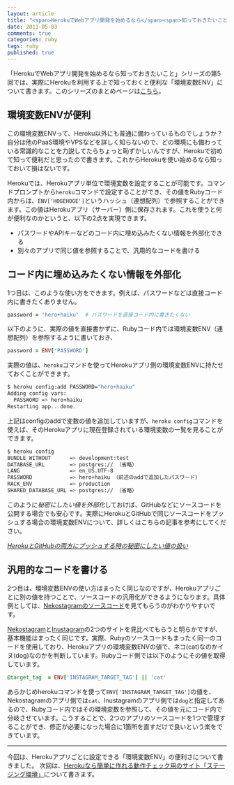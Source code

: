 ```yaml
---
layout: article
title: "<span>HerokuでWebアプリ開発を始めるなら</span><span>知っておきたいこと(5) 環境変数ENV</span>"
date: 2011-05-03
comments: true
categories: ruby
tags: ruby
published: true
---
```


「HerokuでWebアプリ開発を始めるなら知っておきたいこと」シリーズの第5回では、実際にHerokuを利用する上で知っておくと便利な「環境変数ENV」について書きます。このシリーズのまとめページは[こちら](/2011/05/09/ruby-heroku-web-app-development-tips-matome)。

<!-- READMORE -->


## 環境変数ENVが便利

この環境変数ENVって、Heroku以外にも普通に備わっているものでしょうか？ 自分は他のPaaS環境やVPSなどを詳しく知らないので、どの環境にも備わっている常識的なことを力説してたらちょっと恥ずかしいんですが、Herokuで初めて知って便利だと思ったので書きます。これからHerokuを使い始めるなら知っておいて損はないです。

Herokuでは、Herokuアプリ単位で環境変数を設定することが可能です。コマンドプロンプトから`heroku`コマンドで設定することができ、その値をRubyコード内からは、`ENV['HOGEHOGE']`というハッシュ（連想配列）で参照することができます。この値はHerokuアプリ（サーバー）側に保存されます。これを使うと何が便利なのかというと、以下の2点を実現できます。

- パスワードやAPIキーなどのコード内に埋め込みたくない情報を外部化できる
- 別々のアプリで同じ値を参照することで、汎用的なコードを書ける


## コード内に埋め込みたくない情報を外部化

1つ目は、このような使い方をできます。例えば、パスワードなどは直接コード内に書きたくありません。

~~~ ruby
password = 'hero+haiku'  # パスワードを直接コード内に書きたくない
~~~

以下のように、実際の値を直接書かずに、Rubyコード内では環境変数ENV（連想配列）を参照するように書いておき、

~~~ ruby
password = ENV['PASSWORD']
~~~

実際の値は、`heroku`コマンドを使ってHerokuアプリ側の環境変数ENVに持たせておくことができます。

~~~ sh
$ heroku config:add PASSWORD="hero+haiku"
Adding config vars:
  PASSWORD => hero+haiku
Restarting app...done.
~~~

上記はconfigのaddで変数の値を追加していますが、`heroku config`コマンドを使えば、そのHerokuアプリに現在登録されている環境変数の一覧を見ることができます。

~~~ sh
$ heroku config
BUNDLE_WITHOUT      => development:test
DATABASE_URL        => postgres:// （省略）
LANG                => en_US.UTF-8
PASSWORD            => hero+haiku （前述のaddで追加したパスワード）
RACK_ENV            => production
SHARED_DATABASE_URL => postgres:// （省略）
~~~

このように*秘密にしたい値を外部化*しておけば、GitHubなどにソースコードを公開する場合でも安心です。実際にHerokuとGitHubで同じソースコードをプッシュする場合の環境変数ENVについて、詳しくはこちらの記事を参考にしてください。

<cite>[HerokuとGitHubの両方にプッシュする時の秘密にしたい値の扱い](/2011/01/30/git-heroku-github-push-secret-value)</cite>


## 汎用的なコードを書ける

2つ目は、環境変数ENVの使い方はまったく同じなのですが、Herokuアプリごとに別の値を持つことで、ソースコードの汎用化ができるようになります。具体例としては、[Nekostagramのソースコード](/2011/03/09/nekostagram-inustagram-ruby-source-code-push-github)を見てもらうのがわかりやすいです。

[Nekostagram](http://nekostagram.heroku.com/)と[Inustagram](http://inustagram.heroku.com/)の2つのサイトを見比べてもらうと明らかですが、基本機能はまったく同じです。実際、Rubyのソースコードもまったく同一のコードを使用しており、Herokuアプリの環境変数ENVの値で、ネコ(cat)なのかイヌ(dog)なのかを判断しています。Rubyコード側では以下のようにその値を取得しています。

~~~ ruby
@target_tag  = ENV['INSTAGRAM_TARGET_TAG'] || 'cat'
~~~

あらかじめherokuコマンドを使って`ENV['INSTAGRAM_TARGET_TAG']`の値を、Nekostagramのアプリ側では`cat`、Inustagramのアプリ側では`dog`と指定してあるので、Rubyコード内ではその環境変数を参照して、その値を元にコード内で分岐させています。こうすることで、2つのアプリのソースコードを1つで管理することができ、修正が必要になった場合に1箇所を直すだけで良いという楽をできています。

* * *

今回は、Herokuアプリごとに設定できる「環境変数ENV」の便利さについて書きました。
次回は、[Herokuなら簡単に作れる動作チェック用のサイト「ステージング環境」](/2011/05/04/ruby-heroku-web-app-development-tips-6)について書きます。
